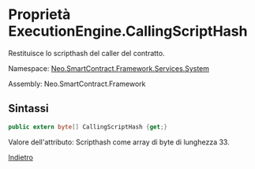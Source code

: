 # Proprietà ExecutionEngine.CallingScriptHash 

Restituisce lo scripthash del caller del contratto.

Namespace: [Neo.SmartContract.Framework.Services.System](../../System.md)

Assembly: Neo.SmartContract.Framework

## Sintassi

```c#
public extern byte[] CallingScriptHash {get;}
```

Valore dell'attributo: Scripthash come array di byte di lunghezza 33.



[Indietro](../ExecutionEngine.md)
